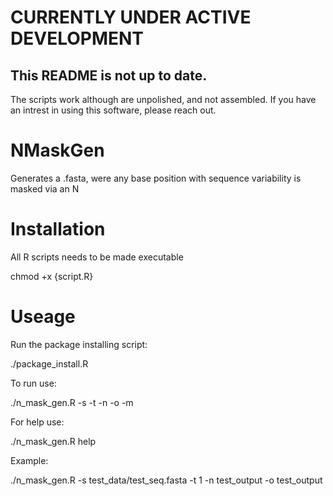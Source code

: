 # CURRENTLY UNDER ACTIVE DEVELOPMENT
## This README is not up to date. 

The scripts work although are unpolished, and not assembled. 
If you have an intrest in using this software, please reach out.



# NMaskGen
Generates a .fasta, were any base position with sequence variability is masked via an N

# Installation 
All R scripts needs to be made executable

chmod +x {script.R}

# Useage

Run the package installing script:

./package_install.R

To run use:

./n_mask_gen.R -s -t -n -o -m

For help use:

./n_mask_gen.R help

Example:

./n_mask_gen.R -s test_data/test_seq.fasta -t 1 -n test_output -o test_output




